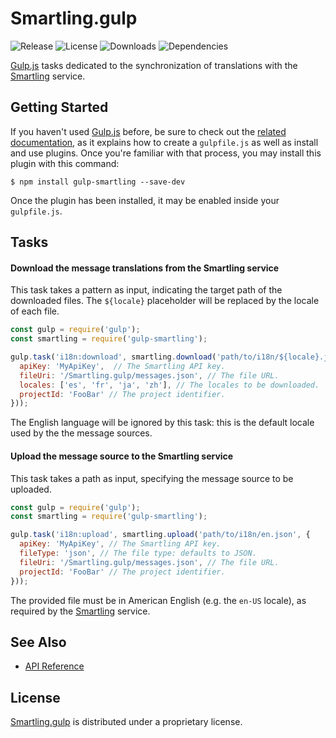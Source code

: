 # Smartling.gulp
![Release](http://img.shields.io/npm/v/gulp-smartling.svg) ![License](http://img.shields.io/npm/l/gulp-smartling.svg) ![Downloads](http://img.shields.io/npm/dm/gulp-smartling.svg) ![Dependencies](http://img.shields.io/david/aquafadas-com/smartling.gulp.svg)

[Gulp.js](http://gulpjs.com) tasks dedicated to the synchronization of translations with the [Smartling](https://www.smartling.com) service.

## Getting Started
If you haven't used [Gulp.js](http://gulpjs.com) before, be sure to check out the [related documentation](https://github.com/gulpjs/gulp/blob/master/docs/README.md), as it explains how to create a `gulpfile.js` as well as install and use plugins.
Once you're familiar with that process, you may install this plugin with this command:

```shell
$ npm install gulp-smartling --save-dev
```

Once the plugin has been installed, it may be enabled inside your `gulpfile.js`.

## Tasks

#### Download the message translations from the Smartling service
This task takes a pattern as input, indicating the target path of the downloaded files.
The `${locale}` placeholder will be replaced by the locale of each file.

```javascript
const gulp = require('gulp');
const smartling = require('gulp-smartling');

gulp.task('i18n:download', smartling.download('path/to/i18n/${locale}.json', {
  apiKey: 'MyApiKey',  // The Smartling API key.
  fileUri: '/Smartling.gulp/messages.json', // The file URL.
  locales: ['es', 'fr', 'ja', 'zh'], // The locales to be downloaded.
  projectId: 'FooBar' // The project identifier.
}));
```

The English language will be ignored by this task: this is the default locale used by the the message sources.

#### Upload the message source to the Smartling service
This task takes a path as input, specifying the message source to be uploaded.

```javascript
const gulp = require('gulp');
const smartling = require('gulp-smartling');

gulp.task('i18n:upload', smartling.upload('path/to/i18n/en.json', {
  apiKey: 'MyApiKey', // The Smartling API key.
  fileType: 'json', // The file type: defaults to JSON.
  fileUri: '/Smartling.gulp/messages.json', // The file URL.
  projectId: 'FooBar' // The project identifier.
}));
```

The provided file must be in American English (e.g. the `en-US` locale), as required by the [Smartling](https://www.smartling.com) service.

## See Also
- [API Reference](http://aquafadas-com.github.io/smartling.gulp/api)

## License
[Smartling.gulp](https://github.com/aquafadas-com/smartling.gulp) is distributed under a proprietary license.
